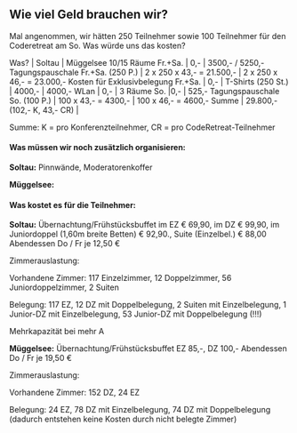 ## Wie viel Geld brauchen wir?

Mal angenommen, wir hätten 250 Teilnehmer sowie 100 Teilnehmer für den Coderetreat am So. Was würde uns das kosten?

Was?                                                 | Soltau            | Müggelsee
10/15 Räume Fr.+Sa.                        | 0,-                 | 3500,- / 5250,-
Tagungspauschale Fr.+Sa. (250 P.)   | 2 x 250 x 43,- = 21.500,- | 2 x 250 x 46,- = 23.000,-
Kosten für Exklusivbelegung Fr.+Sa. | 0,- | 
T-Shirts (250 St.)                                | 4000,-           | 4000,-
WLan                                                 | 0,- |
3 Räume So.                                     |0,-                   | 525,-
Tagungspauschale So. (100 P.)        | 100 x 43,- = 4300,- | 100 x 46,- = 4600,-
Summe | 29.800,- (102,- K, 43,- CR) | 

Summe: K = pro Konferenzteilnehmer, CR = pro CodeRetreat-Teilnehmer


#### Was müssen wir noch zusätzlich organisieren:

**Soltau:** Pinnwände, Moderatorenkoffer

**Müggelsee:**


#### Was kostet es für die Teilnehmer:

**Soltau:** Übernachtung/Frühstücksbuffet im EZ € 69,90, im DZ € 99,90, im Juniordoppel (1,60m breite Betten) € 92,90., Suite (Einzelbel.) € 88,00
Abendessen Do / Fr je 12,50 €

Zimmerauslastung: 

Vorhandene Zimmer: 117 Einzelzimmer, 12 Doppelzimmer, 56 Juniordoppelzimmer, 2 Suiten

Belegung: 117 EZ, 12 DZ mit Doppelbelegung, 2 Suiten mit Einzelbelegung, 1 Junior-DZ mit Einzelbelegung, 53 Junior-DZ mit Doppelbelegung (!!!)

Mehrkapazität bei mehr A

**Müggelsee:** Übernachtung/Frühstücksbuffet EZ 85,-, DZ 100,-
Abendessen Do / Fr je 19,50 €

Zimmerauslastung: 

Vorhandene Zimmer: 152 DZ, 24 EZ

Belegung: 24 EZ, 78 DZ mit Einzelbelegung, 74 DZ mit Doppelbelegung
(dadurch entstehen keine Kosten durch nicht belegte Zimmer)

